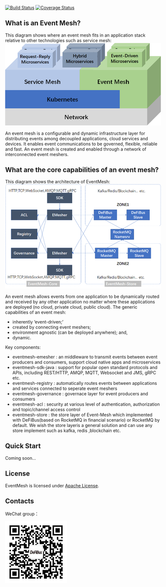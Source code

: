 [![Build Status](https://www.travis-ci.org/WeBankFinTech/DeFiBus.svg?branch=master)](https://www.travis-ci.org/WeBankFinTech/EventMesh) [![Coverage Status](https://coveralls.io/repos/github/WeBankFinTech/DeFiBus/badge.svg?branch=master)](https://coveralls.io/github/WeBankFinTech/EventMesh?branch=master)

## What is an Event Mesh?
This diagram shows where an event mesh fits in an application stack relative to other technologies such as service mesh:
![architecture1](docs/images/eventmesh-define.png)

An event mesh is a configurable and dynamic infrastructure layer for distributing events among decoupled applications, cloud services and devices. It enables event communications to be governed, flexible, reliable and fast. An event mesh is created and enabled through a network of interconnected event meshers.

## What are the core capabilities of an event mesh?
This diagram shows the architecture of EventMesh:
![architecture2](docs/images/eventmesh-arch.png)

An event mesh allows events from one application to be dynamically routed and received by any other application no matter where these applications are deployed (no cloud, private cloud, public cloud). 
The generic capabilities of an event mesh:
* inherently ‘event-driven;’
* created by connecting event meshers;
* environment agnostic (can be deployed anywhere); and,
* dynamic.

Key components:
* eventmesh-emesher : an middleware to transmit events between event producers and consumers, support cloud native apps and microservices
* eventmesh-sdk-java : support for popular open standard protocols and APIs, including REST/HTTP, AMQP, MQTT, Websocket and JMS, gRPC etc.
* eventmesh-registry : automatically routes events between applications and services connected to seperate event meshers
* eventmesh-governance : governace layer for event producers and consumers
* eventmesh-acl : security at various level of authentication, authorization and topic/channel access control
* eventmesh-store : the store layer of Event-Mesh which implemented with DeFiBus(based on RocketMQ in financial scenario) or RocketMQ by default. We wish the store layeris a general solution and can use any store implement such as kafka, redis ,blockchain etc.

## Quick Start
Coming soon...

## License
EventMesh is licensed under [Apache License](https://github.com/WeBankFinTech/DeFiBus/blob/master/LICENSE).

## Contacts
WeChat group：

![wechat_qr](./docs/images/wechat_helper.png)


